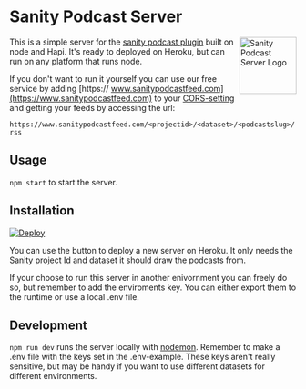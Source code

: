 # Sanity Podcast Server

<img align="right" width="100" height="100" alt="Sanity Podcast Server Logo" src="https://github.com/kmelve/sanity-podcast-server/blob/master/sanity-podcast-logo.png?raw=true">

This is a simple server for the [sanity podcast plugin](https://www.npmjs.com/package/sanity-plugin-podcast) built on node and Hapi. It's ready to deployed on Heroku, but can run on any platform that runs node.

If you don't want to run it yourself you can use our free service by adding [https:// www.sanitypodcastfeed.com](https://www.sanitypodcastfeed.com) to your [CORS-setting]() and getting your feeds by accessing the url:

`https://www.sanitypodcastfeed.com/<projectid>/<dataset>/<podcastslug>/rss`

## Usage

`npm start` to start the server.

## Installation

[![Deploy](https://www.herokucdn.com/deploy/button.svg)](https://heroku.com/deploy)

You can use the button to deploy a new server on Heroku. It only needs the Sanity project Id and dataset it should draw the podcasts from.

If your choose to run this server in another enivornment you can freely do so, but remember to add the enviroments key. You can either export them to the runtime or use a local .env file.

## Development

`npm run dev` runs the server locally with [nodemon](https://nodemon.io/). Remember to make a .env file with the keys set in the .env-example. These keys aren't really sensitive, but may be handy if you want to use different datasets for different environments.


